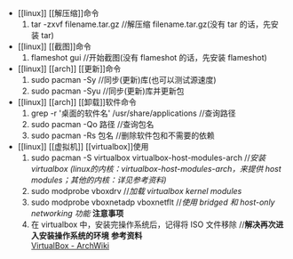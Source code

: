 - [[linux]] [[解压缩]]命令  
  1. tar -zxvf filename.tar.gz //解压缩 filename.tar.gz(没有 tar 的话，先安装 tar)
- [[linux]] [[截图]]命令  
  1. flameshot gui //开始截图(没有 flameshot 的话，先安装 flameshot)
- [[linux]] [[arch]] [[更新]]命令  
  1. sudo pacman -Sy //同步(更新)库(也可以测试源速度)
  2. sudo pacman -Syu //同步(更新)库并更新包
- [[linux]] [[arch]] [[卸载]]软件命令  
  1. grep -r '桌面的软件名' /usr/share/applications //查询路径
  2. sudo pacman -Qo 路径 //查询包名
  3. sudo pacman -Rs 包名 //删除软件包和不需要的依赖
- [[linux]] [[虚拟机]] [[virtualbox]]使用  
  1. sudo pacman -S virtualbox virtualbox-host-modules-arch //*安装 virtualbox (linux的内核：virtualbox-host-modules-arch，来提供 host modules；其他的内核：详见参考资料)*
  2. sudo modprobe vboxdrv //*加载 virtualbox kernel modules*
  3. sudo modprobe vboxnetadp vboxnetflt //*使用 bridged 和 host-only networking 功能*
  **注意事项**  
  1. 在 virtualbox 中，安装完操作系统后，记得将 ISO 文件移除 //**解决再次进入安装操作系统的环境**
  **参考资料**  
  [VirtualBox - ArchWiki](https://wiki.archlinux.org/title/VirtualBox)